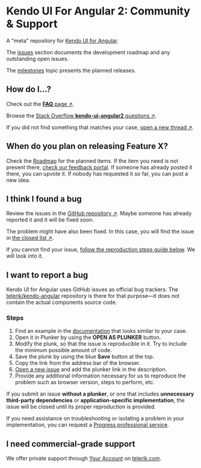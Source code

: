 # Kendo UI For Angular 2: Community & Support

A "meta" repository for [Kendo UI for Angular](http://www.telerik.com/kendo-angular-ui/). 

The [issues](https://github.com/telerik/kendo-angular/issues) section documents the development roadmap and any outstanding open issues. 

The [milestones](https://github.com/telerik/kendo-angular/milestones) topic presents the planned releases.

<h2 id="how-do-i" class="h3">How do I&hellip;?</h2>

  <p>
      Check out the <a href="http://www.telerik.com/kendo-angular-ui/components/faq/"><strong>FAQ</strong> page &nearr;</a>.
  </p>
  <p>
      Browse the <a href="http://stackoverflow.com/questions/tagged/kendo-ui-angular2">Stack Overflow <strong>kendo-ui-angular2</strong> questions &nearr;</a>.
  </p>
  <p>
      If you did not find something that matches your case, <a href="http://stackoverflow.com/questions/ask?tags=kendo-ui-angular2,angular2">open a new thread &nearr;</a>.
  </p>

  <h2 class="h3">When do you plan on releasing Feature X?</h2>

  <p>
	Check the <a href="{{site.baseurl}}/roadmap/">Roadmap</a> for the planned items.
	If the item you need is not present there, <a href="http://kendoui-feedback.telerik.com/forums/555517-kendo-ui-for-angular-2-feedback">check our feedback portal</a>. If someone has already posted it there, you can upvote it. If nobody has requested it so far, you can post a new idea.
  </p>

  <h2 id="bug-found" class="h3">I think I found a bug</h2>

  <p>
      Review the issues in the <a href="https://github.com/telerik/kendo-angular/issues">GitHub repository &nearr;</a>.
      Maybe someone has already reported it and it will be fixed soon.
  </p>
  <p>
      The problem might have also been fixed. In this case, you will find the issue in <a href="https://github.com/telerik/kendo-angular/issues?q=is%3Aissue+is%3Aclosed">the closed list &nearr;</a>.
  </p>

  <p>If you cannot find your issue, <a href="#bug-reporting">follow the reproduction steps guide below</a>. We will look into it.</p>

  <h2 id="bug-reporting" class="h3">I want to report a bug</h2>

  <p>Kendo UI for Angular uses GitHub issues as official bug trackers. The <a href="https://github.com/telerik/kendo-angular">telerik/kendo-angular</a>
      repository is there for that purpose&mdash;it does not contain the actual components source code.</p>

  <h3 class="h4">Steps</h3>

  <ol>
      <li>Find an example in the <a href="{{site.baseurl}}/components">documentation</a> that looks similar to your case.</li>
      <li>Open it in Plunker by using the <strong>OPEN AS PLUNKER</strong> button.</li>
      <li>Modify the plunk, so that the issue is reproducible in it. Try to include the minimum possible amount of code.</li>
      <li>Save the plunk by using the blue <strong>Save</strong> button at the top.</li>
      <li>Copy the link from the address bar of the browser.</li>
      <li><a href="https://github.com/telerik/kendo-angular/issues/new">Open a new issue</a> and add the plunker link in the description.</li>
      <li>Provide any additional information necessary for us to reproduce the problem such as browser version, steps to perform, etc.</li>
  </ol>

  <p>If you submit an issue <strong>without a plunker</strong>, or one that includes <strong>unnecessary
      third-party dependencies</strong> or <strong>application-specific implementation</strong>, the issue will be closed until its proper reproduction is provided.</p>

  <p>If you need assistance on troubleshooting or isolating a problem in your implementation, you can request a
      <a href="https://www.progress.com/services">Progress professional service</a>.
  </p>

  <h2 id="support-plans" class="h3">I need commercial-grade support</h2>

  <p>We offer private support through <a href="https://www.telerik.com/account/support-tickets">Your Account</a> on <a href="http://www.telerik.com/">telerik.com</a>.</p>
